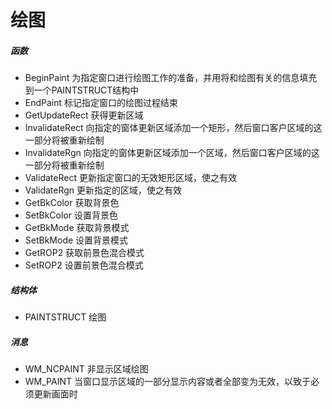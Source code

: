 # 绘图

##### 函数
- BeginPaint 为指定窗口进行绘图工作的准备，并用将和绘图有关的信息填充到一个PAINTSTRUCT结构中
- EndPaint 标记指定窗口的绘图过程结束
- GetUpdateRect 获得更新区域
- InvalidateRect 向指定的窗体更新区域添加一个矩形，然后窗口客户区域的这一部分将被重新绘制
- InvalidateRgn 向指定的窗体更新区域添加一个区域，然后窗口客户区域的这一部分将被重新绘制
- ValidateRect 更新指定窗口的无效矩形区域，使之有效
- ValidateRgn 更新指定的区域，使之有效
- GetBkColor 获取背景色
- SetBkColor 设置背景色
- GetBkMode 获取背景模式
- SetBkMode 设置背景模式
- GetROP2 获取前景色混合模式
- SetROP2 设置前景色混合模式

##### 结构体
- PAINTSTRUCT 绘图

##### 消息
- WM_NCPAINT 非显示区域绘图
- WM_PAINT 当窗口显示区域的一部分显示内容或者全部变为无效，以致于必须更新画面时